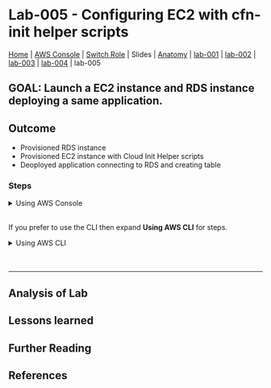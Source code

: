# Lab-005 - Configuring EC2 with cfn-init helper scripts

[Home](../README.md) |
[AWS Console](https://goo.gl/c3q5bv) |
[Switch Role](https://goo.gl/9ascNB) |
Slides |
[Anatomy](anatomy.md) |
[lab-001](lab-001.md) |
[lab-002](lab-002.md) |
[lab-003](lab-003.md) |
[lab-004](lab-004.md) |
lab-005 

## GOAL: Launch a EC2 instance and RDS instance deploying a same application.

## Outcome
- Provisioned RDS instance
- Provisioned EC2 instance with Cloud Init Helper scripts
- Deoployed application connecting to RDS and creating table


### Steps

<details>
<summary>Using AWS Console</summary>
<br/>

</details>

<br/>

If you prefer to use the CLI then expand __Using AWS CLI__ for steps.

<details>
 <summary>Using AWS CLI</summary>

</details>

<br/>
<br/>

---

## Analysis of Lab



## Lessons learned


## Further Reading


## References
